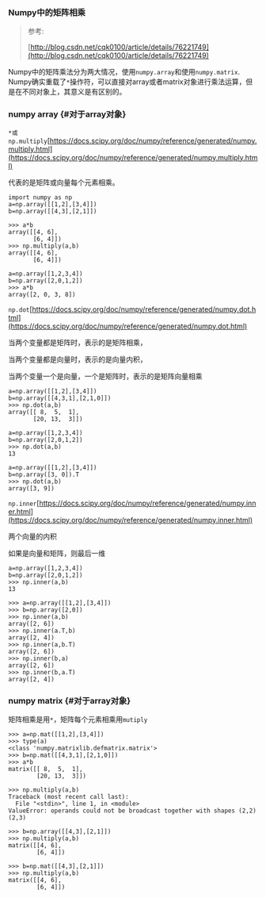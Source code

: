 ### Numpy中的矩阵相乘

> 参考:
>
> [http://blog.csdn.net/cqk0100/article/details/76221749](http://blog.csdn.net/cqk0100/article/details/76221749)

Numpy中的矩阵乘法分为两大情况，使用`numpy.array`和使用`numpy.matrix`. Numpy确实重载了`*`操作符，可以直接对array或者matrix对象进行乘法运算，但是在不同对象上，其意义是有区别的。

### numpy array {#对于array对象}

`*或np.multiply`[https://docs.scipy.org/doc/numpy/reference/generated/numpy.multiply.html](https://docs.scipy.org/doc/numpy/reference/generated/numpy.multiply.html)

代表的是矩阵或向量每个元素相乘。

```
import numpy as np
a=np.array([[1,2],[3,4]])
b=np.array([[4,3],[2,1]])

>>> a*b
array([[4, 6],
       [6, 4]])
>>> np.multiply(a,b)
array([[4, 6],
       [6, 4]])

a=np.array([1,2,3,4])
b=np.array([2,0,1,2])
>>> a*b
array([2, 0, 3, 8])
```

`np.dot`[https://docs.scipy.org/doc/numpy/reference/generated/numpy.dot.html](https://docs.scipy.org/doc/numpy/reference/generated/numpy.dot.html)

当两个变量都是矩阵时，表示的是矩阵相乘，

当两个变量都是向量时，表示的是向量内积，

当两个变量一个是向量，一个是矩阵时，表示的是矩阵向量相乘

```
a=np.array([[1,2],[3,4]])
b=np.array([[4,3,1],[2,1,0]])
>>> np.dot(a,b)
array([[ 8,  5,  1],
       [20, 13,  3]])

a=np.array([1,2,3,4])
b=np.array([2,0,1,2])
>>> np.dot(a,b)
13

a=np.array([[1,2],[3,4]])
b=np.array([3, 0]).T
>>> np.dot(a,b)
array([3, 9])
```

`np.inner`[https://docs.scipy.org/doc/numpy/reference/generated/numpy.inner.html](https://docs.scipy.org/doc/numpy/reference/generated/numpy.inner.html)

两个向量的内积

如果是向量和矩阵，则最后一维

```
a=np.array([1,2,3,4])
b=np.array([2,0,1,2])
>>> np.inner(a,b)
13

>>> a=np.array([[1,2],[3,4]])
>>> b=np.array([2,0])
>>> np.inner(a,b)
array([2, 6])
>>> np.inner(a.T,b)
array([2, 4])
>>> np.inner(a,b.T)
array([2, 6])
>>> np.inner(b,a)
array([2, 6])
>>> np.inner(b,a.T)
array([2, 4])
```

### numpy matrix {#对于array对象}

矩阵相乘是用`*`，矩阵每个元素相乘用`mutiply`

```
>>> a=np.mat([[1,2],[3,4]])
>>> type(a)
<class 'numpy.matrixlib.defmatrix.matrix'>
>>> b=np.mat([[4,3,1],[2,1,0]])
>>> a*b
matrix([[ 8,  5,  1],
        [20, 13,  3]])

>>> np.multiply(a,b)
Traceback (most recent call last):
  File "<stdin>", line 1, in <module>
ValueError: operands could not be broadcast together with shapes (2,2) (2,3) 

>>> b=np.array([[4,3],[2,1]])
>>> np.multiply(a,b)
matrix([[4, 6],
        [6, 4]])

>>> b=np.mat([[4,3],[2,1]])
>>> np.multiply(a,b)
matrix([[4, 6],
        [6, 4]])
```



